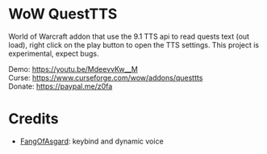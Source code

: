 # WoW QuestTTS
World of Warcraft addon that use the 9.1 TTS api to read quests text (out load), right click on the play button to open the TTS settings.
This project is experimental, expect bugs.

Demo: https://youtu.be/MdeevvKw__M  
Curse: https://www.curseforge.com/wow/addons/questtts  
Donate: https://paypal.me/z0fa  

# Credits
- [FangOfAsgard](https://www.curseforge.com/members/fangofasgard): keybind and dynamic voice
